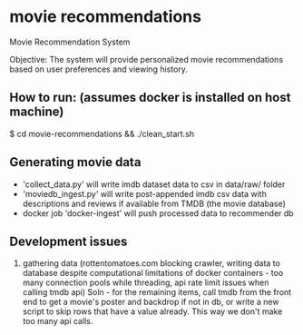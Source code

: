 # movie recommendations
Movie Recommendation System

Objective: The system will provide personalized movie recommendations based on user preferences and viewing history.

## How to run: (assumes docker is installed on host machine)
$ cd movie-recommendations && ./clean_start.sh

## Generating movie data

* 'collect_data.py' will write imdb dataset data to csv in data/raw/ folder
* 'moviedb_ingest.py' will write post-appended imdb csv data with descriptions and reviews if available from TMDB (the movie database)
* docker job 'docker-ingest' will push processed data to recommender db


## Development issues
1. gathering data (rottentomatoes.com blocking crawler, writing data to database despite computational limitations of docker containers - too many connection pools while threading, api rate limit issues when calling tmdb api) Soln - for the remaining items, call tmdb from the front end to get a movie's poster and backdrop if not in db, or write a new script to skip rows that have a value already. This way we don't make too many api calls.
